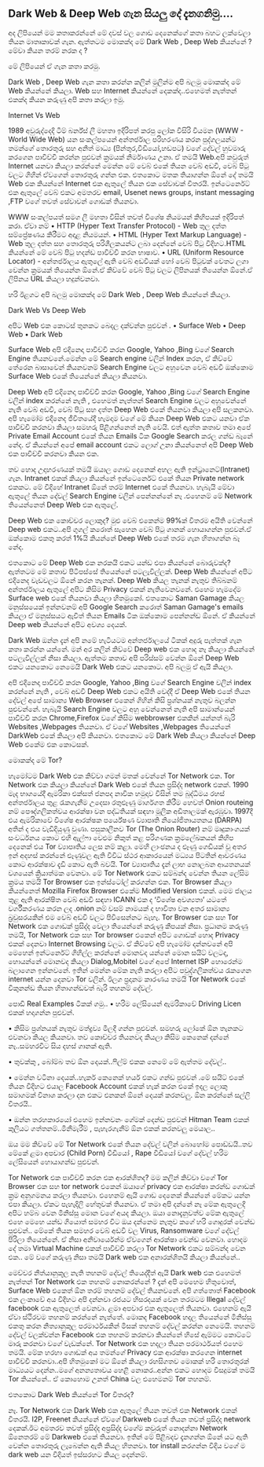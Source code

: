 ## Dark Web & Deep Web ගැන සියලු දේ දැනගනිමු....
 
අද ලිපියෙන් මම කතාකරන්නේ මේ දවස් වල ගොඩ දෙනෙක්ගේ කතා බහට ලක්වෙලා තියන මාතෘකාවක්
ගැන.
ඇත්තටම මොකක්ද මේ Dark Web , Deep Web කියන්නේ ? මේවා කියන තරම් නරක ද ?

මේ ලිපියෙන් ඒ ගැන කතා කරමු.

Dark Web , Deep Web ගැන කතා කරන්න කලින් මුලින්ම අපි බලමු මොකක්ද මේ Web  කියන්නේ කියලා.
Web සහ Internet  කියන්නේ දෙකක්ද..එහෙමත් නැත්තන් එකක්ද කියන කරුණු අපි  කතා කරලා ඉමු.
 
Internet Vs Web
 
1989 අවුරුද්දෙදි ටීම් බර්න්ස් ලී මහතා ඉදිරිපත් කරපු ලෝක විසිරි වියමන (WWW - World Wide Web) යන සංකල්පයෙන් අන්තර්ජාල පරිහරණය කරන පුද්ගලයන්ට තමන්ගේ තොරතුරු සහ අනිත් මාධ්‍ය (පින්තුර,වීඩියෝ,හඩපට) වගේ දේවල් හුවමාරු කරගෙන පාවිච්චි කරන්න පුළුවන් ක්‍රමයක් නිර්මාණය උනා. ඒ තමයි Web.අපි කවුරුත් Internet  යනවා කියලා කරන්නේ මෙන්න මේ වෙබ් එකේ තියන වෙබ් අඩවි, වෙබ් පිටු වලට ගිහින් ඒවගෙන් තොරතුරු ගන්න එක.
එතකොට මතක තියාගන්න ඕනේ දේ තමයි Web  එක කියන්නේ Internet  එක ඇතුලේ තියන එක සේවාවක් විතරයි. ඉන්ටෙර්නෙට් එක ඇතුලේ වෙබ් එකට අමතරව email, Usenet news groups, instant messaging ,FTP වගේ තවත් සේවාවන් ගොඩක් තියනවා.
 
WWW සංකල්පයත් සමග ලී මහතා විසින් තවත් විශේෂ නියමයන් කිහිපයක් ඉදිරිපත් කරා.
ඒවා නම්
• HTTP (Hyper Text Transfer Protocol)    -  Web තුල දත්ත සම්ප්‍රේෂණය කිරීමට අදාළ නියමයන්.
• HTML (Hyper Text Markup Language)  - Web තුල දත්ත සහ තොරතුරු  පරිශීලකයන්ට ලබා දෙන්නේ වෙබ් පිටු විදිහට.HTML කියන්නේ මේ වෙබ් පිටු හදන්ඩ පාවිච්චි කරන භාෂාව.
• URL (Uniform Resource Locator)          -  අන්තර්ජාලය ඇතුලේ  ඇති වෙබ් අඩවියක් හෝ වෙබ් පිටුවක් වෙතට ලගා වෙන්න ක්‍රමයක් තියෙන්න ඕනේ.ඒ කිව්වේ වෙබ් පිටු වලට ලිපිනයක් තියෙන්න ඕනේ.ඒ ලිපිනය URL කියලා හදුන්වනවා.
 
හරි ඊළගට අපි බලමු මොකක්ද මේ Dark Web , Deep Web කියන්නේ කියලා.

Dark Web Vs Deep Web

අපිට Web  එක කොටස් තුනකට බෙදල දක්වන්න පුළුවන් .
• Surface Web
• Deep Web
• Dark Web
 
 
Surface Web
අපි එදිනෙදා පාවිච්චි කරන Google, Yahoo ,Bing වගේ Search Engine තියනවනේ.මෙන්න මේ Search engine  වලින් Index කරන, ඒ කිව්වේ තේරෙන බාසාවෙන් කියනවනම් Search Engine වලට අහුවෙන වෙබ් අඩවි ඔක්කොම Surface Web  එකේ තියෙන්නේ කියලා කියනවා.
 
Deep Web
අපි එදිනෙදා පාවිච්චි කරන Google, Yahoo ,Bing වගේ Search Engine  වලින්  index කරන්නේ නැති , එහෙමත් නැත්තන් Search Engine  වලට අහුවෙන්නේ නැති වෙබ් අඩවි, වෙබ් පිටු සහ දත්ත Deep Web එකේ තියනවා කියලා අපි සලකනවා.
අපි හැමෝම එදිනෙද ජීවිතයේදී හැමදාම වගේ මේ කියන Deep Web  එකට යනවා ඒක පාවිච්චි කරනවා කියලා සමහරු පිළිගන්නෙත් නැති වෙයි.
එත් ඇත්ත කතාව තමා අපේ Private Email Account  එකේ තියන Emails ටික Google Search කරල ගන්ඩ බෑනේ නේද. ඒ කියන්නේ අපේ email account  එකට ලොග් උනා කියන්නෙත් අපි Deep Web  එක පාවිච්චි කරනවා කියන එක.
 
තව හොද උදාහරණයක් තමයි ඔයාල ගොඩ දෙනෙක් අහල ඇති ඉන්ට්‍රානෙට්(Intranet) ගැන. Intranet  එකක් කියලා කියන්නේ ඉන්ටෙර්නෙට් එකේ තියන Private network එකකට.
මේ විදිහේ Intranet ඕනේ තරම් Internet එකේ තියනවා. හැබැයි මේවා ඇතුලේ තියන දේවල් Search Engine වලින් පෙන්නන්නේ නෑ .එහෙනම් මේ Network තියෙන්නෙත් Deep Web  එක ඇතුලේ.
 
Deep Web  එක කොච්චර ලොකුද?
මුළු වෙබ් එකෙන්ම 99%ක් විතරම අයිති වෙන්නේ Deep web එකට..අපි ගුගල් කරොත් සැහෙන වෙබ් පිටු ගානක් හොයාගන්න පුළුවන්.ඒ ඔක්කොම එකතු කරත් 1%යි කියන්නේ Deep Web  එකේ තරම ගැන හිතාගන්න බෑ නේද.
 
එතකොට මේ Deep Web එක නරකයි එකට යන්ඩ එපා කියන්නේ බොරුවක්ද?
ඇත්තටම මේ කතාව පිටිපස්සේ තියෙන්නේ පටලැවිල්ලක්. Deep Web කියන්නේ අපිට එදිනෙද වැඩවලට ඕනේ කරන තැනක්. Deep Web කියල තැනක් නැතුව තිබ්බනම් අන්තර්ජාලය ඇතුලේ අපිට කිසිම Privacy එකක් නැතිවෙනවනේ. එහෙම හැමදේම Surface web  එකේ තියනවා කියලා හිතමුකෝ. එතකොට Saman Gamage කියල මනුස්සයෙක් ඉන්නවනම් අපි Google Search කරොත් Saman Gamage's emails  කියලා ඒ මනුස්සයට ඇවිත් තියන Emails  ටික ඔක්කොම පෙන්නන්ඩ ඕනේ.
ඒ කියන්නේ Deep web කියන්නේ අපිට අවශ්‍ය දෙයක්.
 
Dark Web
ඔන්න දැන් අපි නමේ හැටියටම අන්තර්ජාලයේ ටිකක් අදුරු පැත්තක් ගැන කතා කරන්න යන්නේ. මන් අර කලින් කිව්වේ Deep web  එක හොද නෑ කියලා කියන්නේ පටලැවිල්ලක් නිසා කියලා. ඇත්තම කතාව අපි පරිස්සම් වෙන්න ඕනේ Deep Web එකට යනකොට නෙමෙයි Dark Web එකට යනකොට. අපි බලමු ඒ ඇයි කියලා.
 
අපි එදිනෙදා පාවිච්චි කරන Google, Yahoo ,Bing වගේ Search Engine  වලින්  index කරන්නේ නැති ,  වෙබ් අඩවි Deep Web එකට අයිති වෙද්දී ඒ Deep Web  එකේ තියන දේවල් අපේ සාමාන්‍ය Web Browser එකෙන් ගිහින් කිසි ප්‍රශ්නයක් නැතුව බලන්න පුළුවන්නේ.
හැබැයි Search Engine වලට අහු වෙන්නෙත් නැති අපි සාමාන්යෙන් පාවිච්චි කරන Chrome,Firefox  වගේ කිසිම webbrowser  එකකින් යන්නත් බැරි Websites ,Webpages  තියනවා.
ඒ වගේ Websites ,Webpages තියෙන්නේ DarkWeb  එකේ කියලා අපි කියනවා. එතකොට මේ Dark Web කියලා කියන්නේ Deep Web එකේම එක කොටසක්.
 
මොකක්ද මේ Tor?
 
හැමෝටම Dark Web එක කිව්වා ගමන් මතක් වෙන්නේ Tor Network  එක. Tor Network එක කියලා කියන්නේ Dark Web  එකේ තියන ප්‍රසිද්ද  network  එකක්.
1990 මැද භාගයේදී ඇමරිකා එක්සත් ජනපද නාවික හමුදාව විසින් තම බුද්ධිමය රහස් අන්තර්ජාලය තුළ රැකගැනීම උදෙසා රතුළූණු මාර්ගගත කිරීම හෙවත් Onion routeing නම් පෞද්ගලිකත්වය ආරක්ෂා වන පද්ධතියක් සඳහා මූලික අඩිතාලමක් ඇරඹුවා.
1997දී එය ඇමරිකාවේ විශේෂ ආරක්ෂක පර්යේෂණ ව්‍යාපෘති නියෝජිතායතනය (DARPA) අතින් ද එය වැඩිදියුණු වුණා. පසුකාලීනව Tor (The Onion Router) නම් මෘදුකාංගයක් සංවර්ධනය කොට එහි ඇල්ෆා වෙළුම නිකුත් කළ පරිගණක ක්‍රමලේඛකයන් කිහිප දෙනෙක් එය Tor ව්‍යාපෘතිය ලෙස නම් කළා. මෙහි ලාංඡනය ද ළූණු ගෙඩියක් වූ අතර ඉන් අදහස් කරන්නේ ළුෑණුවල ඇති විවිධ ස්ථර ආකාරයෙන් මධ්‍යය පිටතින් ආවරණය කොට ආරක්ෂාව දැඩි කොට ඇති බවයි. Tor ව්‍යාපෘතිය දැන් ලාභ නොලබන ආයතනයක් වශයෙන් ක්‍රියාත්මක වෙනවා.
මේ Tor Network  එකට සම්බන්ද වෙන්න තියන ලේසිම ක්‍රමය තමයි Tor Browser  එක ඉන්ස්ටෝල් කරගන්න එක. Tor Browser කියලා කියන්නෙත් Mozilla Firefox Browser එකේම Modified Version එකක්.
මෙම ජාලය තුළ ඇති ආරක්ෂිත වෙබ් අඩවි සඳහා ICANN එක ද ‘විශේෂ අවශ්‍යතා’ යටතේ වර්ගීකරණය කරන ලද .onion නම් වසම් නාමයක් ද භාවිතා වන අතර සාමාන්‍ය බ්‍රවුසරයකින් එම වෙබ් අඩවි වලට පිවිසෙන්නට බැහැ.
Tor Browser එක සහ Tor Network  එක ගොඩක් ප්‍රසිද්ද වෙලා තියෙන්නේ කරුණු කීපයක් නිසා.
ප්‍රධානම කරුණු තමයි,
Tor Network එක සහ Tor browser එකෙන් අපිට ගොඩක් හොද Privacy එකක් දෙනවා Internet Browsing වලට. ඒ කිව්වේ අපි හැමෝම දන්නවනේ අපි මෙහෙන් ඉන්ටර්නෙට් ගිහිල්ල කරන්නේ මොනවද යන්නේ මොන සයිට් වලටද, හොයන්නේ මොනවද කියලා Dialog,Mobitel  වගේ අපේ Internet ISP හොරෙන්ම බලාගෙන ඉන්නවනේ. ඉතින් මෙන්න මේක නැති කරලා අපිට පවුද්ගලිකත්වය රැකගෙන internet යන්න දෙනවා Tor වලින්.
ඊලග ප්‍රදානම කාරණය තමයි Tor Network  එකේ විකුනන්ඩ තියන හිතාගන්ඩවත් බැරි තහනම් දේවල්.
 
පොඩි Real Examples ටිකක් ගමු..
• හරිම ලේසියෙන් ඇමරිකාවේ Driving Licen  එකක් හදාගන්න පුළුවන්.
 
• කිසිම ප්‍රශ්නයක් නැතුව මත්ද්‍රව්‍ය මිලදී ගන්න පුළුවන්.
සමහරු ලෝකේ ඕන තැනකට එවනවා කියල කියනවා. තව කොච්චර තියනවද කියලා කිසිම කෙනෙක් දන්නේ නෑ..සමහරවිට සිය දහස් ගානක් ඇති.
 
• තුවක්කු , බෝම්බ තව ඕන දෙයක්..ෆිල්ම් එකක නෙමේ මේ ඇත්තම දේවල්..
 
• මෙන්න වටිනා දෙයක්..හැකර් කෙනෙක් හයර් එකට ගන්ඩ පුළුවන්
.මේ සයිට් එකේ තියන විදිහට එයාල Facebook Account  එකක් හැක් කරන එකේ ඉදල ලොකු සමාගමක් විනාශ කරලා දන එකට එනකන් ඕනේ දෙයක් කරනවලු. ඕන කරන්නේ සල්ලි විතරයි..
 
• ඔන්න තරහකාරයෝ එහෙම ඉන්නවනං ගේමක් දෙන්ඩ පුළුවන් 
Hitman Team  එකක් කුලියට ගත්තනම්..මිනීමැරීම් , පැහැරගැනීම් ඕන එකක් කරනවලු මෙයාල..
 
ඔය මම කිව්වේ මේ Tor Network  එකේ තියන දේවල් වලින් බොහෝම පොඩ්ඩයි..තව මේකේ ළමා අපචාර  (Child Porn) වීඩියෝ , Rape වීඩියෝ  වගේ දේවල් හරිම ලේසියෙන් හොයාගන්ඩ පුළුවන්.
 
Tor Network එක පාවිච්චි කරන එක ආරක්ශිතද?
මම කලින් කිව්වා වගේ Tor Browser  එක සහ  tor network  එකෙන් ඔයාගේ privacy එක ආරක්ෂා කරන්ඩ ගොඩක් ක්‍රම අනුගමනය කරලා තියනවා. එහෙනම් ඇයි ගොඩ දෙනෙක් කියන්නේ මේකට යන්න එපා කියලා.
ඒකට පැහැදිලි හේතුවක් තියනවා. ඒ තමා අපි දන්නේ නෑ මේක ඇතුලෙදි අපිට හම්බ වෙන මිනිස්සු මොන වගේ අයද කියලා. ඔයා නොදැනුවත්ව මේක ඇතුලේ එහෙ මෙහෙ යන්ඩ ගියොත් සමහර විට ඔය දන්නෙම නැතුව කගේ හරි ගොදුරක් වෙන්ඩ පුළුවන්..
මේකේ තියන සමහර වෙබ් අඩවි වල Virus, Ransomware වගේ දේවල් පිරිලා තියෙන්නේ. ඒ නිසා අනිවාර්යෙන්ම ඒවගෙන් ආරක්ෂා වෙන්ඩ වෙනවා. හොදම දේ තමා Virtual Machine  එකක් පාවිච්චි කරලා Tor Network  එකට සම්බන්ද වෙන එක..
මේ වගේ කරුණු නිසා තමයි Dark web  එක අනාරක්ශිතයි කියලා කියන්නේ..
 
මෙච්චර නීත්යානුකූල නැති තහනම් දේවල් තියෙද්දීත් ඇයි Dark web  එක එහෙමත් නැත්තන් Tor Network  එක තහනම් නොකරන්නේ ?
දැන් අපි මෙහෙම හිතුවොත්, Surface Web  එකෙත් ඕන තරම් තහනම් දේවල් තියනවනේ. අපි ගත්තොත් Facebook  එක ලංකාවේ අය විදිහට අපි දන්නවා රජයට හිසරදයක් වෙන තරමටම Illegal දේවල් facebook  එක ඇතුලෙත් වෙනවා. ළමා අපචාර එක ඇතුලෙත් තියනවා. එහෙනම් ඇයි ඒවා ස්ථිරවම තහනම් කරන්නේ නැත්තේ.
මොකද Facebook  හදල තියෙන්නේ මිනිස්සු එකතු කරන නිත්‍යානුකුල පරමාර්ථයකින් මිසක් තහනම් දේවල් කරන්න නෙමෙයි. තහනම් දේවල් වලක්වන්න  Facebook  එක තහනම් කරනවා කියන්නේ හිසේ ඇම්මට කොට්ටේ මාරු කරනවා වගේ වැඩක්නේ.
Tor Network  එක හදලා තියන පරමාර්ථයත් එහෙම තමයි.
මේක හරහා ගොඩක් අය තමන්ගේ Privacy  එක ආරක්ෂා කරගෙන internet පාවිච්චි කරනවා..අපි හිතමුකෝ මට ඕනේ කියලා රහසිගතව මොකක් හරි තොරතුරක් මාධ්‍යයට දෙන්න..මගේ අනන්‍යතාවය හෙළි නොකර..අන්න එකට හොදම විසදුමක් තමයි Tor  කියන්නේ..
ඒ කොහොම උනත් China  වල එහෙමනම් Tor  තහනම්. 
 
එතකොට Dark Web  කියන්නේ Tor  විතරද?
 
නෑ. Tor Network  එක Dark Web  එක ඇතුලේ තියන තවත් එක Network  එකක් විතරයි.
I2P, Freenet  කියන්නේ ඒවගේ Darkweb එකේ තියන තවත් ප්‍රසිද්ද  network දෙකක්.ඊට අමතරව තවත් ප්‍රසිද්ද අප්‍රසිද්ද වගේම කවුරුත් නොදන්නා Network  ඕනෙතරම් මේ Darkweb  එකේ තියනවා.
ඉතින් මේ පිළිබදව දැනගන්න ඕනේ යට ඇති වෙන්න තොරතුරු ලැබෙන්න ඇති කියල හිතනවා. tor install කරගන්න විදිය වගේ ම dark web යන විදියත් ඉස්සරහට කියල දෙන්නම්.
 

